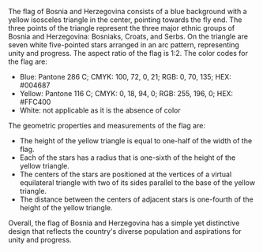The flag of Bosnia and Herzegovina consists of a blue background with a yellow isosceles triangle in the center, pointing towards the fly end. The three points of the triangle represent the three major ethnic groups of Bosnia and Herzegovina: Bosniaks, Croats, and Serbs. On the triangle are seven white five-pointed stars arranged in an arc pattern, representing unity and progress. The aspect ratio of the flag is 1:2. The color codes for the flag are:

- Blue: Pantone 286 C; CMYK: 100, 72, 0, 21; RGB: 0, 70, 135; HEX: #004687
- Yellow: Pantone 116 C; CMYK: 0, 18, 94, 0; RGB: 255, 196, 0; HEX: #FFC400
- White: not applicable as it is the absence of color

The geometric properties and measurements of the flag are:

- The height of the yellow triangle is equal to one-half of the width of the flag.
- Each of the stars has a radius that is one-sixth of the height of the yellow triangle.
- The centers of the stars are positioned at the vertices of a virtual equilateral triangle with two of its sides parallel to the base of the yellow triangle.
- The distance between the centers of adjacent stars is one-fourth of the height of the yellow triangle.

Overall, the flag of Bosnia and Herzegovina has a simple yet distinctive design that reflects the country's diverse population and aspirations for unity and progress.